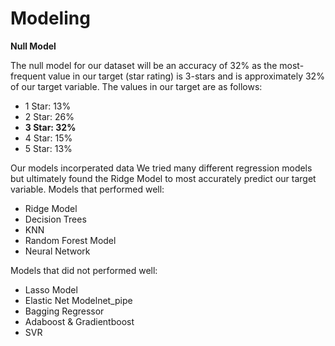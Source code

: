 # Modeling
**Null Model**

The null model for our dataset will be an accuracy of 32% as the most-frequent value in our target (star rating) is 3-stars and is approximately 32% of our target variable. The values in our target are as follows:
- 1 Star: 13%
- 2 Star: 26%
- **3 Star: 32%**
- 4 Star: 15%
- 5 Star: 13%

Our models incorperated data 
We tried many different regression models but ultimately found the Ridge Model to most accurately predict our target variable.
Models that performed well:
- Ridge Model
- Decision Trees
- KNN
- Random Forest Model
- Neural Network

Models that did not performed well:
- Lasso Model
- Elastic Net Modelnet_pipe
- Bagging Regressor
- Adaboost & Gradientboost
- SVR


